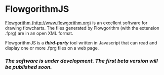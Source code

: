 # FlowgorithmJS
[Flowgorithm (http://www.flowgorithm.org)](http://www.flowgorithm.org) is an excellent software for drawing flowcharts. The files generated by Flowgorithm (with the extension .fprg) are in an open XML format.

FlowgorithmJS is a **_third-party_** tool written in Javascript that can read and display one or more .fprg files on a web page.




### _The software is under development. The first beta version will be published soon._
